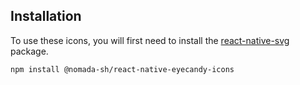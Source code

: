 ## Installation

To use these icons, you will first need to install the [react-native-svg](https://github.com/react-native-community/react-native-svg) package.

```bash npm2yarn
npm install @nomada-sh/react-native-eyecandy-icons
```
